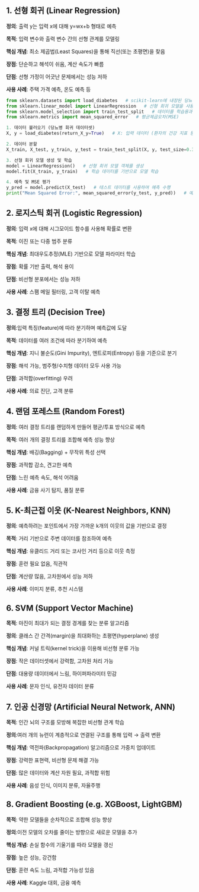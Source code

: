 ## 1. **선형 회귀 (Linear Regression)**

**정의**: 출력 y는 입력 x에 대해 y=wx+b 형태로 예측

**목적**: 입력 변수와 출력 변수 간의 선형 관계를 모델링

**핵심 개념**: 최소 제곱법(Least Squares)을 통해 직선(또는 초평면)을 찾음

**장점**: 단순하고 해석이 쉬움, 계산 속도가 빠름

**단점**: 선형 가정이 어긋난 문제에서는 성능 저하

**사용 사례**: 주택 가격 예측, 온도 예측 등

```python
from sklearn.datasets import load_diabetes   # scikit-learn에 내장된 당뇨병 예측용 회귀 데이터셋을 불러오기
from sklearn.linear_model import LinearRegression   # 선형 회귀 모델을 사용하기 위한 클래스를 불러오기
from sklearn.model_selection import train_test_split   # 데이터를 학습용과 테스트용으로 나누기 위한 함수
from sklearn.metrics import mean_squared_error   # 평균제곱오차(MSE)

1. 데이터 불러오기 (당뇨병 회귀 데이터셋)
X, y = load_diabetes(return_X_y=True)   # X: 입력 데이터 (환자의 건강 지표 등)/ y: 출력값, 즉 예측하려는 값 (당뇨 진행 정도를 나타내는 수치)

2. 데이터 분할
X_train, X_test, y_train, y_test = train_test_split(X, y, test_size=0.3, random_state=42)   # 전체 데이터의 70%는 학습용 (X_train, y_train), 30%는 테스트용 (X_test, y_test)으로 분할

3. 선형 회귀 모델 생성 및 학습
model = LinearRegression()   # 선형 회귀 모델 객체를 생성
model.fit(X_train, y_train)   # 학습 데이터를 기반으로 모델 학습

4. 예측 및 MSE 평가
y_pred = model.predict(X_test)   # 테스트 데이터를 사용하여 예측 수행
print("Mean Squared Error:", mean_squared_error(y_test, y_pred))   # 예측값과 실제값 사이의 평균제곱오차(MSE)를 출력하여 회귀 성능 평가
```

## 2. **로지스틱 회귀 (Logistic Regression)**

**정의**: 입력 x에 대해 시그모이드 함수를 사용해 확률로 변환

**목적**: 이진 또는 다중 범주 분류

**핵심 개념**: 최대우도추정(MLE) 기반으로 모델 파라미터 학습

**장점**: 확률 기반 출력, 해석 용이

**단점**: 비선형 분포에서는 성능 저하

**사용 사례**: 스팸 메일 필터링, 고객 이탈 예측


## 3. **결정 트리 (Decision Tree)**

**정의**:입력 특징(feature)에 따라 분기하며 예측값에 도달

**목적**: 데이터를 여러 조건에 따라 분기하여 예측

**핵심 개념**: 지니 불순도(Gini Impurity), 엔트로피(Entropy) 등을 기준으로 분기

**장점**: 해석 가능, 범주형/수치형 데이터 모두 사용 가능

**단점**: 과적합(overfitting) 우려

**사용 사례**: 의료 진단, 고객 분류

## 4. **랜덤 포레스트 (Random Forest)**

**정의**: 여러 결정 트리를 랜덤하게 만들어 평균/투표 방식으로 예측

**목적**: 여러 개의 결정 트리를 조합해 예측 성능 향상

**핵심 개념**: 배깅(Bagging) + 무작위 특성 선택

**장점**: 과적합 감소, 견고한 예측

**단점**: 느린 예측 속도, 해석 어려움

**사용 사례**: 금융 사기 탐지, 품질 분류

## 5. **K-최근접 이웃 (K-Nearest Neighbors, KNN)**

**정의**: 예측하려는 포인트에서 가장 가까운 k개의 이웃의 값을 기반으로 결정

**목적**: 거리 기반으로 주변 데이터를 참조하여 예측

**핵심 개념**: 유클리드 거리 또는 코사인 거리 등으로 이웃 측정

**장점**: 훈련 필요 없음, 직관적

**단점**: 계산량 많음, 고차원에서 성능 저하

**사용 사례**: 이미지 분류, 추천 시스템

## 6. **SVM (Support Vector Machine)**

**목적**: 마진이 최대가 되는 결정 경계를 찾는 분류 알고리즘

**정의**: 클래스 간 간격(margin)을 최대화하는 초평면(hyperplane) 생성

**핵심 개념**: 커널 트릭(kernel trick)을 이용해 비선형 분류 가능

**장점**: 작은 데이터셋에서 강력함, 고차원 처리 가능

**단점**: 대용량 데이터에서 느림, 하이퍼파라미터 민감

**사용 사례**: 문자 인식, 유전자 데이터 분류

## 7. **인공 신경망 (Artificial Neural Network, ANN)**

**목적**: 인간 뇌의 구조를 모방해 복잡한 비선형 관계 학습

**정의**:여러 개의 뉴런이 계층적으로 연결된 구조를 통해 입력 → 출력 변환

**핵심 개념**: 역전파(Backpropagation) 알고리즘으로 가중치 업데이트

**장점**: 강력한 표현력, 비선형 문제 해결 가능

**단점**: 많은 데이터와 계산 자원 필요, 과적합 위험

**사용 사례**: 음성 인식, 이미지 분류, 자율주행

## 8. **Gradient Boosting (e.g. XGBoost, LightGBM)**

**목적**: 약한 모델들을 순차적으로 조합해 성능 향상

**정의**:이전 모델의 오차를 줄이는 방향으로 새로운 모델을 추가

**핵심 개념**: 손실 함수의 기울기를 따라 모델을 갱신

**장점**: 높은 성능, 강건함

**단점**: 훈련 속도 느림, 과적합 가능성 있음

**사용 사례**: Kaggle 대회, 금융 예측




















